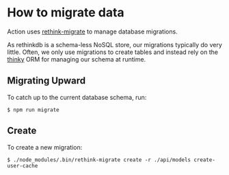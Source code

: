 # How to migrate data

Action uses [rethink-migrate](https://github.com/JohanObrink/rethink-migrate)
to manage database migrations.

As rethinkdb is a schema-less NoSQL store, our migrations typically do
very little. Often, we only use migrations to create tables and instead
rely on the [thinky](https://github.com/neumino/thinky) ORM for managing
our schema at runtime.

## Migrating Upward

To catch up to the current database schema, run:

`$ npm run migrate`

## Create

To create a new migration:

`$ ./node_modules/.bin/rethink-migrate create -r ./api/models create-user-cache`
